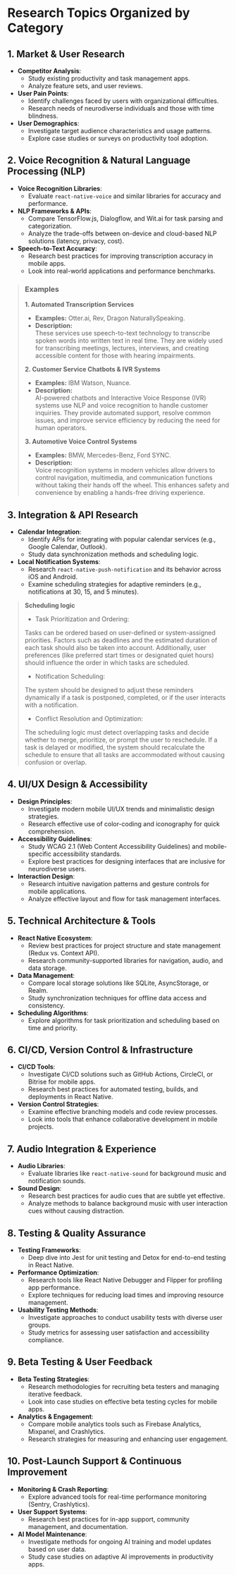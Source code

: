 # Research Topics Organized by Category
 
## 1. Market & User Research
- **Competitor Analysis**:  
  - Study existing productivity and task management apps.
  - Analyze feature sets, and user reviews.
- **User Pain Points**:  
  - Identify challenges faced by users with organizational difficulties.
  - Research needs of neurodiverse individuals and those with time blindness.
- **User Demographics**:  
  - Investigate target audience characteristics and usage patterns.
  - Explore case studies or surveys on productivity tool adoption.

## 2. Voice Recognition & Natural Language Processing (NLP)
- **Voice Recognition Libraries**:  
  - Evaluate `react-native-voice` and similar libraries for accuracy and performance.
- **NLP Frameworks & APIs**:  
  - Compare TensorFlow.js, Dialogflow, and Wit.ai for task parsing and categorization.
  - Analyze the trade-offs between on-device and cloud-based NLP solutions (latency, privacy, cost).
- **Speech-to-Text Accuracy**:  
  - Research best practices for improving transcription accuracy in mobile apps.
  - Look into real-world applications and performance benchmarks.  
> ### Examples
> **1. Automated Transcription Services**
> - **Examples:** Otter.ai, Rev, Dragon NaturallySpeaking.
> - **Description:**  
>   These services use speech-to-text technology to transcribe spoken words into written text in real time. They are widely used for transcribing meetings, lectures, interviews, and creating accessible content for those with hearing impairments.  
>
> **2. Customer Service Chatbots & IVR Systems**
> - **Examples:** IBM Watson, Nuance.
> - **Description:**  
  AI-powered chatbots and Interactive Voice Response (IVR) systems use NLP and voice recognition to handle customer inquiries. They provide automated support, resolve common issues, and improve service efficiency by reducing the need for human operators.
>
> **3. Automotive Voice Control Systems**
> - **Examples:** BMW, Mercedes-Benz, Ford SYNC.
> - **Description:**  
>   Voice recognition systems in modern vehicles allow drivers to control navigation, multimedia, and communication functions without taking their hands off the wheel. This enhances safety and convenience by enabling a hands-free driving experience.
>

## 3. Integration & API Research
- **Calendar Integration**:  
  - Identify APIs for integrating with popular calendar services (e.g., Google Calendar, Outlook).
  - Study data synchronization methods and scheduling logic.
- **Local Notification Systems**:  
  - Research `react-native-push-notification` and its behavior across iOS and Android.
  - Examine scheduling strategies for adaptive reminders (e.g., notifications at 30, 15, and 5 minutes).

> **Scheduling logic**
> - Task Prioritization and Ordering:
> 
> Tasks can be ordered based on user-defined or system-assigned priorities. Factors such as deadlines and the estimated duration of each task should also be taken into account. Additionally, user preferences (like preferred start times or designated quiet hours) should influence the order in which tasks are scheduled.
> - Notification Scheduling:
>
> The system should be designed to adjust these reminders dynamically if a task is postponed, completed, or if the user interacts with a notification.
> - Conflict Resolution and Optimization:
> 
> The scheduling logic must detect overlapping tasks and decide whether to merge, prioritize, or prompt the user to reschedule. If a task is delayed or modified, the system should recalculate the schedule to ensure that all tasks are accommodated without causing confusion or overlap.


## 4. UI/UX Design & Accessibility
- **Design Principles**:  
  - Investigate modern mobile UI/UX trends and minimalistic design strategies.
  - Research effective use of color-coding and iconography for quick comprehension.
- **Accessibility Guidelines**:  
  - Study WCAG 2.1 (Web Content Accessibility Guidelines) and mobile-specific accessibility standards.
  - Explore best practices for designing interfaces that are inclusive for neurodiverse users.
- **Interaction Design**:  
  - Research intuitive navigation patterns and gesture controls for mobile applications.
  - Analyze effective layout and flow for task management interfaces.

## 5. Technical Architecture & Tools
- **React Native Ecosystem**:  
  - Review best practices for project structure and state management (Redux vs. Context API).
  - Research community-supported libraries for navigation, audio, and data storage.
- **Data Management**:  
  - Compare local storage solutions like SQLite, AsyncStorage, or Realm.
  - Study synchronization techniques for offline data access and consistency.
- **Scheduling Algorithms**:  
  - Explore algorithms for task prioritization and scheduling based on time and priority.

## 6. CI/CD, Version Control & Infrastructure
- **CI/CD Tools**:  
  - Investigate CI/CD solutions such as GitHub Actions, CircleCI, or Bitrise for mobile apps.
  - Research best practices for automated testing, builds, and deployments in React Native.
- **Version Control Strategies**:  
  - Examine effective branching models and code review processes.
  - Look into tools that enhance collaborative development in mobile projects.

## 7. Audio Integration & Experience
- **Audio Libraries**:  
  - Evaluate libraries like `react-native-sound` for background music and notification sounds.
- **Sound Design**:  
  - Research best practices for audio cues that are subtle yet effective.
  - Analyze methods to balance background music with user interaction cues without causing distraction.

## 8. Testing & Quality Assurance
- **Testing Frameworks**:  
  - Deep dive into Jest for unit testing and Detox for end-to-end testing in React Native.
- **Performance Optimization**:  
  - Research tools like React Native Debugger and Flipper for profiling app performance.
  - Explore techniques for reducing load times and improving resource management.
- **Usability Testing Methods**:  
  - Investigate approaches to conduct usability tests with diverse user groups.
  - Study metrics for assessing user satisfaction and accessibility compliance.

## 9. Beta Testing & User Feedback
- **Beta Testing Strategies**:  
  - Research methodologies for recruiting beta testers and managing iterative feedback.
  - Look into case studies on effective beta testing cycles for mobile apps.
- **Analytics & Engagement**:  
  - Compare mobile analytics tools such as Firebase Analytics, Mixpanel, and Crashlytics.
  - Research strategies for measuring and enhancing user engagement.

## 10. Post-Launch Support & Continuous Improvement
- **Monitoring & Crash Reporting**:  
  - Explore advanced tools for real-time performance monitoring (Sentry, Crashlytics).
- **User Support Systems**:  
  - Research best practices for in-app support, community management, and documentation.
- **AI Model Maintenance**:  
  - Investigate methods for ongoing AI training and model updates based on user data.
  - Study case studies on adaptive AI improvements in productivity apps.

